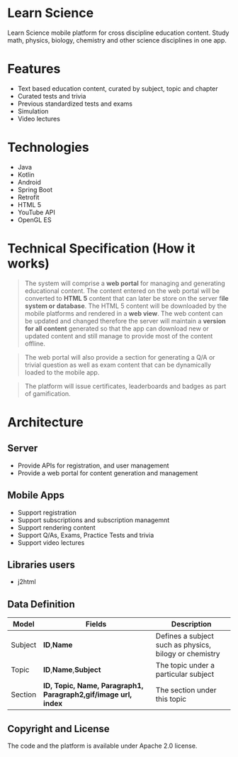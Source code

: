 # Learn Science
Learn Science mobile platform for cross discipline education content. Study math, physics, biology, chemistry and other science disciplines in one app.

# Features
- Text based education content, curated by subject, topic and chapter
- Curated tests and trivia
- Previous standardized tests and exams
- Simulation
- Video lectures

# Technologies
- Java
- Kotlin
- Android
- Spring Boot
- Retrofit
- HTML 5
- YouTube API
- OpenGL ES

# Technical Specification (How it works)
 > The system will comprise a **web portal** for managing and generating educational content. The content entered on the 
 > web portal will be converted to **HTML 5** content that can later
> be store on the server f**ile system or database**. The HTML 5 content will be downloaded by the mobile platforms and rendered in a **web view**. 
 > The web content can be updated and changed therefore the server will
 > maintain a **version for all content** generated so that the app can download new or updated content and still manage to provide most of the content
 > offline.
 
> The web portal will also provide a section for generating a Q/A or trivial question as well as exam content that can be dynamically loaded to the mobile app.

> The platform will issue certificates, leaderboards and badges as part of gamification.

# Architecture
## Server
- Provide APIs for registration, and user management
- Provide a web portal for content generation and management

## Mobile Apps
- Support registration
- Support subscriptions and subscription managemnt
- Support rendering content 
- Support Q/As, Exams, Practice Tests and trivia
- Support video lectures

## Libraries users
- j2html

## Data Definition

| Model   | Fields                                                       | Description                                            |
|---------|--------------------------------------------------------------|--------------------------------------------------------|
| Subject | **ID**,**Name**                                              | Defines a subject such as physics, bilogy or chemistry |
| Topic   | **ID**,**Name**,**Subject**                                  | The topic under a particular subject                   |
| Section | **ID, Topic, Name, Paragraph1, Paragraph2,gif/image url, index** | The section under this topic                           |


## Copyright and License
The code and the platform is available under Apache 2.0 license.
 


